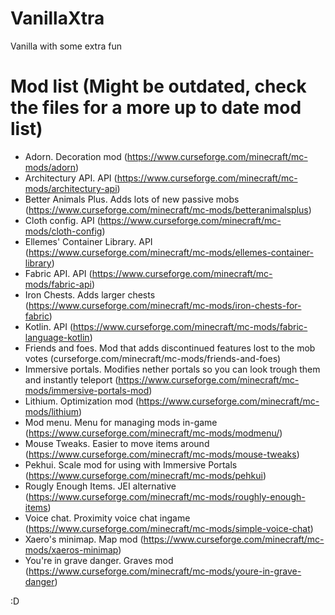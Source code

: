 # VanillaXtra
Vanilla with some extra fun


# Mod list (Might be outdated, check the files for a more up to date mod list)

- Adorn. Decoration mod (https://www.curseforge.com/minecraft/mc-mods/adorn)
- Architectury API. API (https://www.curseforge.com/minecraft/mc-mods/architectury-api)
- Better Animals Plus. Adds lots of new passive mobs (https://www.curseforge.com/minecraft/mc-mods/betteranimalsplus)
- Cloth config. API (https://www.curseforge.com/minecraft/mc-mods/cloth-config)
- Ellemes' Container Library. API (https://www.curseforge.com/minecraft/mc-mods/ellemes-container-library)
- Fabric API. API (https://www.curseforge.com/minecraft/mc-mods/fabric-api)
- Iron Chests. Adds larger chests (https://www.curseforge.com/minecraft/mc-mods/iron-chests-for-fabric)
- Kotlin. API (https://www.curseforge.com/minecraft/mc-mods/fabric-language-kotlin)
- Friends and foes. Mod that adds discontinued features lost to the mob votes (curseforge.com/minecraft/mc-mods/friends-and-foes)
- Immersive portals. Modifies nether portals so you can look trough them and instantly teleport (https://www.curseforge.com/minecraft/mc-mods/immersive-portals-mod)
- Lithium. Optimization mod (https://www.curseforge.com/minecraft/mc-mods/lithium)
- Mod menu. Menu for managing mods in-game (https://www.curseforge.com/minecraft/mc-mods/modmenu/)
- Mouse Tweaks. Easier to move items around (https://www.curseforge.com/minecraft/mc-mods/mouse-tweaks)
- Pekhui. Scale mod for using with Immersive Portals (https://www.curseforge.com/minecraft/mc-mods/pehkui)
- Rougly Enough Items. JEI alternative (https://www.curseforge.com/minecraft/mc-mods/roughly-enough-items)
- Voice chat. Proximity voice chat ingame (https://www.curseforge.com/minecraft/mc-mods/simple-voice-chat)
- Xaero's minimap. Map mod (https://www.curseforge.com/minecraft/mc-mods/xaeros-minimap)
- You're in grave danger. Graves mod (https://www.curseforge.com/minecraft/mc-mods/youre-in-grave-danger)

:D
